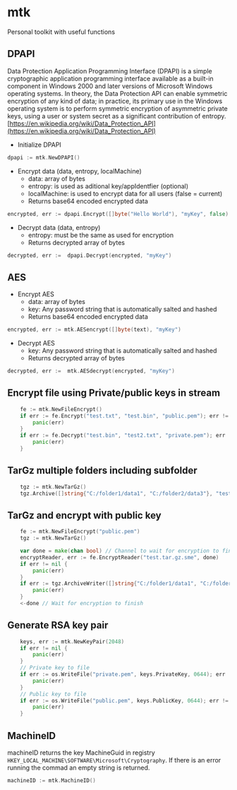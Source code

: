# mtk
Personal toolkit with useful functions

## DPAPI
Data Protection Application Programming Interface (DPAPI) is a simple cryptographic application programming interface available as a built-in component in Windows 2000 and later versions of Microsoft Windows operating systems. In theory, the Data Protection API can enable symmetric encryption of any kind of data; in practice, its primary use in the Windows operating system is to perform symmetric encryption of asymmetric private keys, using a user or system secret as a significant contribution of entropy.
[https://en.wikipedia.org/wiki/Data_Protection_API](https://en.wikipedia.org/wiki/Data_Protection_API)

- Initialize DPAPI
```go
dpapi := mtk.NewDPAPI()
```

- Encrypt data (data, entropy, localMachine)
    - data: array of bytes
    - entropy: is used as aditional key/appIdentfier (optional)
    - localMachine: is used to encrypt data for all users (false = current)
    - Returns base64 encoded encrypted data
```go
encrypted, err := dpapi.Encrypt([]byte("Hello World"), "myKey", false)
```

- Decrypt data (data, entropy)
    - entropy: must be the same as used for encryption
    - Returns decrypted array of bytes
```go
decrypted, err :=  dpapi.Decrypt(encrypted, "myKey")
```

## AES
- Encrypt AES
    - data: array of bytes
    - key: Any password string that is automatically salted and hashed
    - Returns base64 encoded encrypted data
```go
encrypted, err := mtk.AESencrypt([]byte(text), "myKey")
```

- Decrypt AES    
    - key: Any password string that is automatically salted and hashed
    - Returns decrypted array of bytes
```go
decrypted, err :=  mtk.AESdecrypt(encrypted, "myKey")
```

## Encrypt file using Private/public keys in stream
```go
	fe := mtk.NewFileEncrypt()
	if err := fe.Encrypt("test.txt", "test.bin", "public.pem"); err != nil {
		panic(err)
	}
	if err := fe.Decrypt("test.bin", "test2.txt", "private.pem"); err != nil {
		panic(err)
	}
```

## TarGz multiple folders including subfolder
```go
    tgz := mtk.NewTarGz()
	tgz.Archive([]string{"C:/folder1/data1", "C:/folder2/data3"}, "test.tar.gz")
```

## TarGz and encrypt with public key
```go
	fe := mtk.NewFileEncrypt("public.pem")
	tgz := mtk.NewTarGz()

	var done = make(chan bool) // Channel to wait for encryption to finish
	encryptReader, err := fe.EncryptReader("test.tar.gz.sme", done)
	if err != nil {
		panic(err)
	}
	if err := tgz.ArchiveWriter([]string{"C:/folder1/data1", "C:/folder2/data3"}, encryptReader); err != nil {
		panic(err)
	}
	<-done // Wait for encryption to finish
```

## Generate RSA key pair
```go
	keys, err := mtk.NewKeyPair(2048)
	if err != nil {
		panic(err)
	}
	// Private key to file
	if err := os.WriteFile("private.pem", keys.PrivateKey, 0644); err != nil {
		panic(err)
	}
	// Public key to file
	if err := os.WriteFile("public.pem", keys.PublicKey, 0644); err != nil {
		panic(err)
	}
```


## MachineID
machineID returns the key MachineGuid in registry `HKEY_LOCAL_MACHINE\SOFTWARE\Microsoft\Cryptography`. If there is an error running the commad an empty string is returned.

```go
machineID := mtk.MachineID()
```



